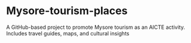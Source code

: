 # Mysore-tourism-places
A GitHub-based project to promote Mysore tourism as an AICTE activity. Includes travel guides, maps, and cultural insights
